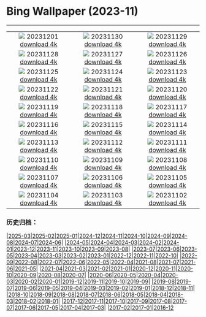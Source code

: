 # Bing Wallpaper (2023-11)
**************
| | | |
| :----: | :----: | :----: |
| ![](https://www.bing.com/th?id=OHR.IcebergAntarctica_DE-DE5154867444_1920x1080.jpg) 20231201 [download 4k](https://www.bing.com/th?id=OHR.IcebergAntarctica_DE-DE5154867444_UHD.jpg) | ![](https://www.bing.com/th?id=OHR.TrotternishStorr_DE-DE5333891461_1920x1080.jpg) 20231130 [download 4k](https://www.bing.com/th?id=OHR.TrotternishStorr_DE-DE5333891461_UHD.jpg) | ![](https://www.bing.com/th?id=OHR.TreeLighting_DE-DE4918543732_1920x1080.jpg) 20231129 [download 4k](https://www.bing.com/th?id=OHR.TreeLighting_DE-DE4918543732_UHD.jpg) |
| ![](https://www.bing.com/th?id=OHR.HumanKindness_DE-DE4505100231_1920x1080.jpg) 20231128 [download 4k](https://www.bing.com/th?id=OHR.HumanKindness_DE-DE4505100231_UHD.jpg) | ![](https://www.bing.com/th?id=OHR.FrankfurtChristmasMarket_DE-DE3743491951_1920x1080.jpg) 20231127 [download 4k](https://www.bing.com/th?id=OHR.FrankfurtChristmasMarket_DE-DE3743491951_UHD.jpg) | ![](https://www.bing.com/th?id=OHR.BradgateFallow_DE-DE3588733634_1920x1080.jpg) 20231126 [download 4k](https://www.bing.com/th?id=OHR.BradgateFallow_DE-DE3588733634_UHD.jpg) |
| ![](https://www.bing.com/th?id=OHR.TajoRiver_DE-DE3120502310_1920x1080.jpg) 20231125 [download 4k](https://www.bing.com/th?id=OHR.TajoRiver_DE-DE3120502310_UHD.jpg) | ![](https://www.bing.com/th?id=OHR.HallofMosses_DE-DE2487418746_1920x1080.jpg) 20231124 [download 4k](https://www.bing.com/th?id=OHR.HallofMosses_DE-DE2487418746_UHD.jpg) | ![](https://www.bing.com/th?id=OHR.TeideNational_DE-DE1766890549_1920x1080.jpg) 20231123 [download 4k](https://www.bing.com/th?id=OHR.TeideNational_DE-DE1766890549_UHD.jpg) |
| ![](https://www.bing.com/th?id=OHR.SnakeRiverTeton_DE-DE1126131831_1920x1080.jpg) 20231122 [download 4k](https://www.bing.com/th?id=OHR.SnakeRiverTeton_DE-DE1126131831_UHD.jpg) | ![](https://www.bing.com/th?id=OHR.RioNegro_DE-DE7737986794_1920x1080.jpg) 20231121 [download 4k](https://www.bing.com/th?id=OHR.RioNegro_DE-DE7737986794_UHD.jpg) | ![](https://www.bing.com/th?id=OHR.ChapmanAdventure_DE-DE7123511876_1920x1080.jpg) 20231120 [download 4k](https://www.bing.com/th?id=OHR.ChapmanAdventure_DE-DE7123511876_UHD.jpg) |
| ![](https://www.bing.com/th?id=OHR.FrozenBog_DE-DE6348025354_1920x1080.jpg) 20231119 [download 4k](https://www.bing.com/th?id=OHR.FrozenBog_DE-DE6348025354_UHD.jpg) | ![](https://www.bing.com/th?id=OHR.MilsePolarBear_DE-DE5881142630_1920x1080.jpg) 20231118 [download 4k](https://www.bing.com/th?id=OHR.MilsePolarBear_DE-DE5881142630_UHD.jpg) | ![](https://www.bing.com/th?id=OHR.KoenigseeLake_DE-DE5469211104_1920x1080.jpg) 20231117 [download 4k](https://www.bing.com/th?id=OHR.KoenigseeLake_DE-DE5469211104_UHD.jpg) |
| ![](https://www.bing.com/th?id=OHR.AthensAcropolis_DE-DE2752132503_1920x1080.jpg) 20231116 [download 4k](https://www.bing.com/th?id=OHR.AthensAcropolis_DE-DE2752132503_UHD.jpg) | ![](https://www.bing.com/th?id=OHR.SarekSweden_DE-DE2380318716_1920x1080.jpg) 20231115 [download 4k](https://www.bing.com/th?id=OHR.SarekSweden_DE-DE2380318716_UHD.jpg) | ![](https://www.bing.com/th?id=OHR.RusellLupines_DE-DE0157339723_1920x1080.jpg) 20231114 [download 4k](https://www.bing.com/th?id=OHR.RusellLupines_DE-DE0157339723_UHD.jpg) |
| ![](https://www.bing.com/th?id=OHR.OliveOrchard_DE-DE1410209761_1920x1080.jpg) 20231113 [download 4k](https://www.bing.com/th?id=OHR.OliveOrchard_DE-DE1410209761_UHD.jpg) | ![](https://www.bing.com/th?id=OHR.DiwaliAyodhya_DE-DE0909919399_1920x1080.jpg) 20231112 [download 4k](https://www.bing.com/th?id=OHR.DiwaliAyodhya_DE-DE0909919399_UHD.jpg) | ![](https://www.bing.com/th?id=OHR.ValDiFunes_DE-DE1024519394_1920x1080.jpg) 20231111 [download 4k](https://www.bing.com/th?id=OHR.ValDiFunes_DE-DE1024519394_UHD.jpg) |
| ![](https://www.bing.com/th?id=OHR.SchwerinerSchloss_DE-DE9196106476_1920x1080.jpg) 20231110 [download 4k](https://www.bing.com/th?id=OHR.SchwerinerSchloss_DE-DE9196106476_UHD.jpg) | ![](https://www.bing.com/th?id=OHR.NorwayBirch_DE-DE9947810365_1920x1080.jpg) 20231109 [download 4k](https://www.bing.com/th?id=OHR.NorwayBirch_DE-DE9947810365_UHD.jpg) | ![](https://www.bing.com/th?id=OHR.ManateeMama_DE-DE9487097081_1920x1080.jpg) 20231108 [download 4k](https://www.bing.com/th?id=OHR.ManateeMama_DE-DE9487097081_UHD.jpg) |
| ![](https://www.bing.com/th?id=OHR.KirkilaiTower_DE-DE6766804502_1920x1080.jpg) 20231107 [download 4k](https://www.bing.com/th?id=OHR.KirkilaiTower_DE-DE6766804502_UHD.jpg) | ![](https://www.bing.com/th?id=OHR.LagoPehoe_DE-DE6052694621_1920x1080.jpg) 20231106 [download 4k](https://www.bing.com/th?id=OHR.LagoPehoe_DE-DE6052694621_UHD.jpg) | ![](https://www.bing.com/th?id=OHR.SilencioSpain_DE-DE3741175686_1920x1080.jpg) 20231105 [download 4k](https://www.bing.com/th?id=OHR.SilencioSpain_DE-DE3741175686_UHD.jpg) |
| ![](https://www.bing.com/th?id=OHR.BisonSnow_DE-DE9907596119_1920x1080.jpg) 20231104 [download 4k](https://www.bing.com/th?id=OHR.BisonSnow_DE-DE9907596119_UHD.jpg) | ![](https://www.bing.com/th?id=OHR.HunsrueckHochwald_DE-DE8281087937_1920x1080.jpg) 20231103 [download 4k](https://www.bing.com/th?id=OHR.HunsrueckHochwald_DE-DE8281087937_UHD.jpg) | ![](https://www.bing.com/th?id=OHR.DeathValleySalt_DE-DE7062517949_1920x1080.jpg) 20231102 [download 4k](https://www.bing.com/th?id=OHR.DeathValleySalt_DE-DE7062517949_UHD.jpg) |

### 历史归档：

|[2025-03](/../2025-03/2025-03.md)|[2025-02](/../2025-02/2025-02.md)|[2025-01](/../2025-01/2025-01.md)|[2024-12](/../2024-12/2024-12.md)|[2024-11](/../2024-11/2024-11.md)|[2024-10](/../2024-10/2024-10.md)|[2024-09](/../2024-09/2024-09.md)|[2024-08](/../2024-08/2024-08.md)|[2024-07](/../2024-07/2024-07.md)|[2024-06](/../2024-06/2024-06.md)|
|[2024-05](/../2024-05/2024-05.md)|[2024-04](/../2024-04/2024-04.md)|[2024-03](/../2024-03/2024-03.md)|[2024-02](/../2024-02/2024-02.md)|[2024-01](/../2024-01/2024-01.md)|[2023-12](/../2023-12/2023-12.md)|[2023-11](/2023-11.md)|[2023-10](/../2023-10/2023-10.md)|[2023-09](/../2023-09/2023-09.md)|[2023-08](/../2023-08/2023-08.md)|
|[2023-07](/../2023-07/2023-07.md)|[2023-06](/../2023-06/2023-06.md)|[2023-05](/../2023-05/2023-05.md)|[2023-04](/../2023-04/2023-04.md)|[2023-03](/../2023-03/2023-03.md)|[2023-02](/../2023-02/2023-02.md)|[2023-01](/../2023-01/2023-01.md)|[2022-12](/../2022-12/2022-12.md)|[2022-11](/../2022-11/2022-11.md)|[2022-10](/../2022-10/2022-10.md)|
|[2022-09](/../2022-09/2022-09.md)|[2022-08](/../2022-08/2022-08.md)|[2022-07](/../2022-07/2022-07.md)|[2022-06](/../2022-06/2022-06.md)|[2022-05](/../2022-05/2022-05.md)|[2022-04](/../2022-04/2022-04.md)|[2021-08](/../2021-08/2021-08.md)|[2021-07](/../2021-07/2021-07.md)|[2021-06](/../2021-06/2021-06.md)|[2021-05](/../2021-05/2021-05.md)|
|[2021-04](/../2021-04/2021-04.md)|[2021-03](/../2021-03/2021-03.md)|[2021-02](/../2021-02/2021-02.md)|[2021-01](/../2021-01/2021-01.md)|[2020-12](/../2020-12/2020-12.md)|[2020-11](/../2020-11/2020-11.md)|[2020-10](/../2020-10/2020-10.md)|[2020-09](/../2020-09/2020-09.md)|[2020-08](/../2020-08/2020-08.md)|[2020-07](/../2020-07/2020-07.md)|
|[2020-06](/../2020-06/2020-06.md)|[2020-05](/../2020-05/2020-05.md)|[2020-04](/../2020-04/2020-04.md)|[2020-03](/../2020-03/2020-03.md)|[2020-02](/../2020-02/2020-02.md)|[2020-01](/../2020-01/2020-01.md)|[2019-12](/../2019-12/2019-12.md)|[2019-11](/../2019-11/2019-11.md)|[2019-10](/../2019-10/2019-10.md)|[2019-09](/../2019-09/2019-09.md)|
|[2019-08](/../2019-08/2019-08.md)|[2019-07](/../2019-07/2019-07.md)|[2019-06](/../2019-06/2019-06.md)|[2019-05](/../2019-05/2019-05.md)|[2019-04](/../2019-04/2019-04.md)|[2019-03](/../2019-03/2019-03.md)|[2019-02](/../2019-02/2019-02.md)|[2019-01](/../2019-01/2019-01.md)|[2018-12](/../2018-12/2018-12.md)|[2018-11](/../2018-11/2018-11.md)|
|[2018-10](/../2018-10/2018-10.md)|[2018-09](/../2018-09/2018-09.md)|[2018-08](/../2018-08/2018-08.md)|[2018-07](/../2018-07/2018-07.md)|[2018-06](/../2018-06/2018-06.md)|[2018-05](/../2018-05/2018-05.md)|[2018-04](/../2018-04/2018-04.md)|[2018-03](/../2018-03/2018-03.md)|[2018-02](/../2018-02/2018-02.md)|[2018-01](/../2018-01/2018-01.md)|
|[2017-12](/../2017-12/2017-12.md)|[2017-11](/../2017-11/2017-11.md)|[2017-10](/../2017-10/2017-10.md)|[2017-09](/../2017-09/2017-09.md)|[2017-08](/../2017-08/2017-08.md)|[2017-07](/../2017-07/2017-07.md)|[2017-06](/../2017-06/2017-06.md)|[2017-05](/../2017-05/2017-05.md)|[2017-04](/../2017-04/2017-04.md)|[2017-03](/../2017-03/2017-03.md)|
|[2017-02](/../2017-02/2017-02.md)|[2017-01](/../2017-01/2017-01.md)|[2016-12](/../2016-12/2016-12.md)